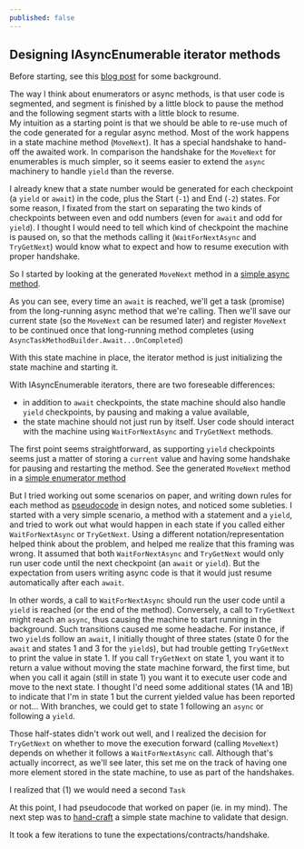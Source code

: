 ```yaml
---
published: false
---
```

## Designing IAsyncEnumerable iterator methods
Before starting, see this [blog post](https://blogs.msdn.microsoft.com/seteplia/2017/11/30/dissecting-the-async-methods-in-c/) for some background.

The way I think about enumerators or async methods, is that user code is segmented, and segment is finished by a little block to pause the method and the following segment starts with a little block to resume.  
My intuition as a starting point is that we should be able to re-use much of the code generated for a regular async method.
Most of the work happens in a state machine method (`MoveNext`).  It has a special handshake to hand-off the awaited work. In comparison the handshake for the `MoveNext` for enumerables is much simpler, so it seems easier to extend the `async` machinery to handle `yield` than the reverse.

I already knew that a state number would be generated for each checkpoint (a `yield` or `await`) in the code, plus the Start (`-1`) and End (`-2`) states. For some reason, I fixated from the start on separating the two kinds of checkpoints between even and odd numbers (even for `await` and odd for `yield`). I thought I would need to tell which kind of checkpoint the machine is paused on, so that the methods calling it (`WaitForNextAsync` and `TryGetNext`) would know what to expect and how to resume execution with proper handshake.

So I started by looking at the generated `MoveNext` method in a [simple async method](https://sharplab.io/#v2:EYLgZgpghgLgrgJwgZwLQGMD2BbADgSwBsIEAaAExAGoAfAAQAYACOgRgG4BYAKEZdYCsXbjzoBmFgCYmAYSYBvHk2UsJdABwsAbEwCyACgCUCpSrN0AnNoB0MnLmIwI5OluFmAvjw9A).

As you can see, every time an `await` is reached, we'll get a task (promise) from the long-running async method that we're calling. Then we'll save our current state (so the `MoveNext` can be resumed later) and register `MoveNext` to be continued once that long-running method completes (using  `AsyncTaskMethodBuilder.Await...OnCompleted`) 

With this state machine in place, the iterator method is just initializing the state machine and starting it.

With IAsyncEnumerable iterators, there are two foreseable differences:
- in addition to `await` checkpoints, the state machine should also handle `yield` checkpoints, by pausing and making a value available,
- the state machine should not just run by itself. User code should interact with the machine using `WaitForNextAsync` and `TryGetNext` methods.

The first point seems straightforward, as supporting `yield` checkpoints seems just a matter of storing a `current` value and having some handshake for pausing and restarting the method. See the generated `MoveNext` method in a [simple enumerator method](https://sharplab.io/#v2:EYLgZgpghgLgrgJwgZwLQGMD2BbADgSwBsIEAaAExAGoAfAAQAYACOgRgG4BYAKEZdYAsXXgGYWAJiYBhJgG8eTRSzFsRAHnwA7GAD4mAWQAUASjkKlFtqxYB2JgPHCLAXx7OgA=) 

But I tried working out some scenarios on paper, and writing down rules for each method as [pseudocode](https://github.com/jcouv/async-iterators/blob/master/notes.cs) in design notes, and noticed some subleties. I started with a very simple scenario, a method with a statement and a `yield`, and tried to work out what would happen in each state if you called either `WaitForNextAsync` or `TryGetNext`.
Using a different notation/representation helped think about the problem, and helped me realize that this framing was wrong. It assumed that both `WaitForNextAsync` and `TryGetNext` would only run user code until the next checkpoint (an `await` or `yield`).
But the expectation from users writing async code is that it would just resume automatically after each `await`.

In other words, a call to `WaitForNextAsync` should run the user code until a `yield` is reached (or the end of the method). Conversely, a call to `TryGetNext` might reach an `async`, thus causing the machine to start running in the background.
Such transitions caused me some headache. For instance, if two `yield`s follow an `await`, I initially thought of three states (state 0 for the `await` and states 1 and 3 for the `yield`s), but had trouble getting `TryGetNext` to print the value in state 1. If you call `TryGetNext` on state 1, you want it to return a value without moving the state machine forward, the first time, but when you call it again (still in state 1) you want it to execute user code and move to the next state.
I thought I'd need some additional states (1A and 1B) to indicate that I'm in state 1 but the current yielded value has been reported or not...
With branches, we could get to state 1 following an `async` or following a `yield`.

Those half-states didn't work out well, and I realized the decision for `TryGetNext` on whether to move the execution forward (calling `MoveNext`) depends on whether it follows a `WaitForNextAsync` call. Although that's actually incorrect, as we'll see later, this set me on the track of having one more element stored in the state machine, to use as part of the handshakes.

I realized that (1) we would need a second `Task`

At this point, I had pseudocode that worked on paper (ie. in my mind). The next step was to [hand-craft](https://github.com/jcouv/async-iterators/blob/master/src/Program.cs) a simple state machine to validate that design.

It took a few iterations to tune the expectations/contracts/handshake.
